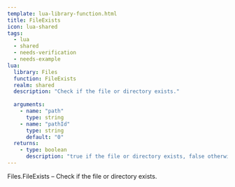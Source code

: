 ```yaml
---
template: lua-library-function.html
title: FileExists
icon: lua-shared
tags:
  - lua
  - shared
  - needs-verification
  - needs-example
lua:
  library: Files
  function: FileExists
  realm: shared
  description: "Check if the file or directory exists."
  
  arguments:
    - name: "path"
      type: string
    - name: "pathId"
      type: string
      default: "0"
  returns:
    - type: boolean
      description: "true if the file or directory exists, false otherwise."
---
```


<div class="lua__search__keywords">
Files.FileExists &#x2013; Check if the file or directory exists.
</div>
